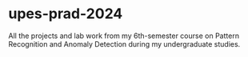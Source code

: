# upes-prad-2024
All the projects and lab work from my 6th-semester course on Pattern Recognition and Anomaly Detection during my undergraduate studies. 
